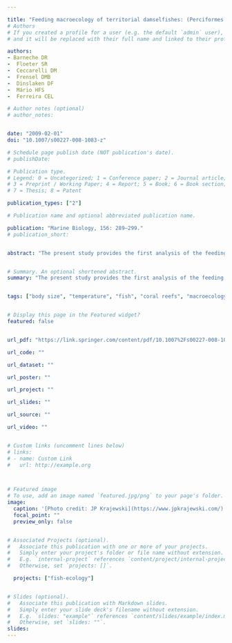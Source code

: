 ```yaml
---

title: "Feeding macroecology of territorial damselfishes: (Perciformes: Pomacentridae)"
# Authors
# If you created a profile for a user (e.g. the default `admin` user), write the username (folder name) here
# and it will be replaced with their full name and linked to their profile.

authors:
- Barneche DR
-  Floeter SR
-  Ceccarelli DM
-  Frensel DMB
-  Dinslaken DF
-  Mário HFS
-  Ferreira CEL

# Author notes (optional)
# author_notes:


date: "2009-02-01"
doi: "10.1007/s00227-008-1083-z"

# Schedule page publish date (NOT publication's date).
# publishDate:

# Publication type.
# Legend: 0 = Uncategorized; 1 = Conference paper; 2 = Journal article;
# 3 = Preprint / Working Paper; 4 = Report; 5 = Book; 6 = Book section;
# 7 = Thesis; 8 = Patent

publication_types: ["2"]

# Publication name and optional abbreviated publication name.

publication: "Marine Biology, 156: 289–299."
# publication_short:


abstract: "The present study provides the first analysis of the feeding macroecology of territorial damselfishes (Perciformes: Pomacentridae), a circumtropical family whose feeding and behavioral activities are important in structuring tropical and subtropical reef benthic communities. The analyses were conducted from data collected by the authors and from the literature. A strong positive correlation was observed between bite rates and sea surface temperature (SST) for the genus *Stegastes*. A negative correlation was found between bite rates and mean body size for the genera *Stegastes* and *Pomacentrus*, but this relationship was not significant when all territorial pomacentrids were analyzed together. A negative correlation between body size and SST was observed for the whole group and for the genera *Stegastes*, and *Pomacentrus*. No relationship was found between territory size and feeding rates. Principal Components Analysis showed that differences in feeding rates accounted for most of the variability in the data. It also suggested that body size may be important in characterizing the different genera. In general, tropical species are smaller and have higher bite rates than subtropical ones. This study extended the validity of Bergmann's rule, which states that larger species or larger individuals within species occur towards higher latitudes and/or lower temperatures, for an important group of reef fishes. The identification of large-scale, robust ecological patterns in the feeding ecology of pomacentrid fishes may establish a foundation for predicting large-scale changes in reef fish assemblages with expected future changes in global SST."


# Summary. An optional shortened abstract.
summary: "The present study provides the first analysis of the feeding macroecology of territorial damselfishes (Perciformes: Pomacentridae), a circumtropical family whose feeding and behavioral activities are important in structuring tropical and subtropical reef benthic communities..."


tags: ["body size", "temperature", "fish", "coral reefs", "macroecology", "metabolism", "bites", "energetics"]


# Display this page in the Featured widget?
featured: false


url_pdf: "https://link.springer.com/content/pdf/10.1007%2Fs00227-008-1083-z.pdf"

url_code: ""

url_dataset: ""

url_poster: ""

url_project: ""

url_slides: ""

url_source: ""

url_video: ""


# Custom links (uncomment lines below)
# links:
# - name: Custom Link
#   url: http://example.org



# Featured image
# To use, add an image named `featured.jpg/png` to your page's folder.
image:
  caption: '[Photo credit: JP Krajewski](https://www.jpkrajewski.com/)'
  focal_point: ""
  preview_only: false


# Associated Projects (optional).
#   Associate this publication with one or more of your projects.
#   Simply enter your project's folder or file name without extension.
#   E.g. `internal-project` references `content/project/internal-project/index.md`.
#   Otherwise, set `projects: []`.

  projects: ["fish-ecology"]


# Slides (optional).
#   Associate this publication with Markdown slides.
#   Simply enter your slide deck's filename without extension.
#   E.g. `slides: "example"` references `content/slides/example/index.md`.
#   Otherwise, set `slides: ""`.
slides:
---
```




